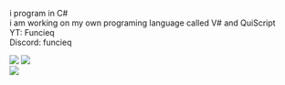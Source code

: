 
i program in C#
<br>
i am working on my own programing language called V# and QuiScript
<br>
YT: Funcieq<br>
Discord: funcieq

<picture>
  <img src  ="https://github-readme-stats.vercel.app/api?username=funcieqDEV&show_icons=true&theme=tokyonight"/>
  <source
    srcset="https://github-readme-stats.vercel.app/api?username=funcieqDEV&show_icons=true"
    media="(prefers-color-scheme: light), (prefers-color-scheme: no-preference)"
  />
  <img src="https://github-readme-stats.vercel.app/api?username=funcieqDEV&show_icons=true" />
</picture>

<br>

<picture>
  <source
    srcset="https://github-readme-stats.vercel.app/api/top-langs/?username=funcieqDEV&layout=compact&theme=tokyonight"
    media="(prefers-color-scheme: dark)"
  />
  <source
    srcset="https://github-readme-stats.vercel.app/api/top-langs/?username=funcieqDEV&layout=compact"
    media="(prefers-color-scheme: light), (prefers-color-scheme: no-preference)"
  />
  <img src="https://github-readme-stats.vercel.app/api/top-langs/?username=funcieqDEV&layout=compact" />
</picture>
